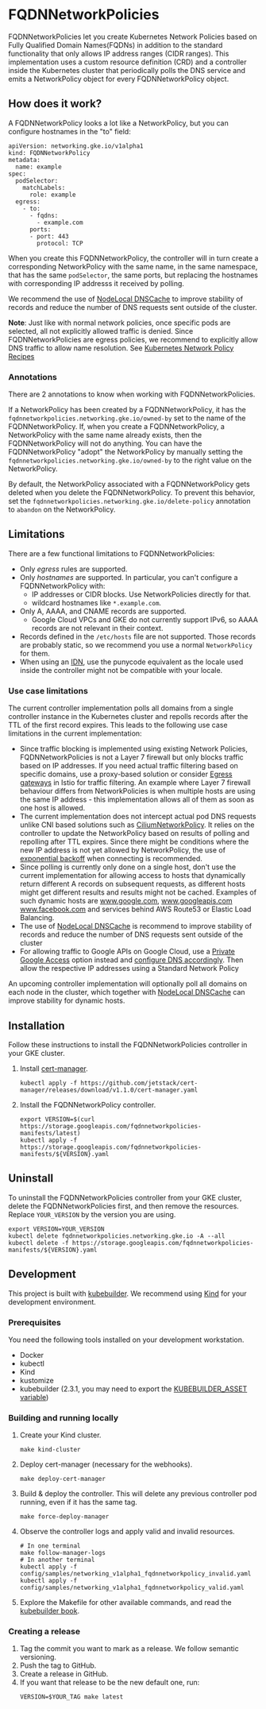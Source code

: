 # FQDNNetworkPolicies

FQDNNetworkPolicies let you create Kubernetes Network Policies based on Fully
Qualified Domain Names(FQDNs) in addition to the standard functionality that
only allows IP address ranges (CIDR ranges). This implementation uses a custom
resource definition (CRD) and a controller inside the Kubernetes cluster that
periodically polls the DNS service and emits a NetworkPolicy object for every FQDNNetworkPolicy
object. 

## How does it work?

A FQDNNetworkPolicy looks a lot like a NetworkPolicy, but you can configure hostnames
in the "to" field:

```
apiVersion: networking.gke.io/v1alpha1
kind: FQDNNetworkPolicy
metadata:
  name: example
spec:
  podSelector:
    matchLabels:
      role: example
  egress:
    - to:
      - fqdns:
        - example.com
      ports:
      - port: 443
        protocol: TCP
```

When you create this FQDNNetworkPolicy, the controller will in turn create a corresponding NetworkPolicy with
the same name, in the same namespace, that has the same `podSelector`, the same ports, but replacing
the hostnames with corresponding IP addresss it received by polling.

We recommend the use of [NodeLocal DNSCache](https://kubernetes.io/docs/tasks/administer-cluster/nodelocaldns/) to improve stability of records and reduce the number of DNS requests sent outside of the cluster.

**Note**: Just like with normal network policies, once specific pods are selected,
   all not explicitly allowed traffic is denied. Since FQDNNetworkPolicies are
   egress policies, we recommend to explicitly allow DNS traffic to allow name
   resolution. See
   [Kubernetes Network Policy Recipes](https://github.com/ahmetb/kubernetes-network-policy-recipes/blob/master/11-deny-egress-traffic-from-an-application.md#allowing-dns-traffic)

### Annotations

There are 2 annotations to know when working with FQDNNetworkPolicies.

If a NetworkPolicy has been created by a FQDNNetworkPolicy, it has the `fqdnnetworkpolicies.networking.gke.io/owned-by`
set to the name of the FQDNNetworkPolicy. If, when you create a FQDNNetworkPolicy, a NetworkPolicy with the same name
already exists, then the FQDNNetworkPolicy will not do anything. You can have the FQDNNetworkPolicy "adopt" the
NetworkPolicy by manually setting the `fqdnnetworkpolicies.networking.gke.io/owned-by` to the right value on the
NetworkPolicy.

By default, the NetworkPolicy associated with a FQDNNetworkPolicy gets deleted when you delete the FQDNNetworkPolicy.
To prevent this behavior, set the `fqdnnetworkpolicies.networking.gke.io/delete-policy` annotation to `abandon` on the
NetworkPolicy.

## Limitations

There are a few functional limitations to FQDNNetworkPolicies:

* Only *egress* rules are supported.
* Only *hostnames* are supported. In particular, you can't configure a FQDNNetworkPolicy with:
  * IP addresses or CIDR blocks. Use NetworkPolicies directly for that.
  * wildcard hostnames like `*.example.com`.
* Only A, AAAA, and CNAME records are supported.
  * Google Cloud VPCs and GKE do not currently support IPv6, so AAAA records are not relevant in their context.
* Records defined in the `/etc/hosts` file are not supported. Those records are probably static, so we recommend you use
  a normal `NetworkPolicy` for them.
* When using an [IDN](https://en.wikipedia.org/wiki/Internationalized_domain_name),
  use the punycode equivalent as the locale used inside the controller might not
  be compatible with your locale.

### Use case limitations

The current controller implementation polls all domains from a single controller
instance in the Kubernetes cluster and repolls records after the TTL of the
first record expires. This leads to the following use case limitations in the
current implementation:

-  Since traffic blocking is implemented using existing Network Policies,
   FQDNNetworkPolicies is not a Layer 7 firewall but only blocks traffic based
   on IP addresses. If you need actual traffic filtering based on specific
   domains, use a proxy-based solution or consider
   [Egress gateways](https://istio.io/latest/docs/tasks/traffic-management/egress/egress-gateway/)
   in Istio for traffic filtering. An example where Layer 7 firewall behaviour
   differs from NetworkPolicies is when multiple hosts are using the same IP
   address - this implementation allows all of them as soon as one host is allowed.
-  The current implementation does not intercept actual pod DNS requests
   unlike CNI based solutions such as
   [CiliumNetworkPolicy](https://docs.cilium.io/en/v1.9/concepts/kubernetes/policy/#ciliumnetworkpolicy).
   It relies on the controller to update the NetworkPolicy based on results of
   polling and repolling after TTL expires. Since there might be conditions where the new IP address is not yet allowed by NetworkPolicy, the use of  [exponential backoff](https://en.wikipedia.org/wiki/Exponential_backoff) when connecting is recommended.
-  Since polling is currently only done on a single host, don't use the
   current implementation for allowing access to hosts that dynamically return
   different A records on subsequent requests, as different hosts might get
   different results and results might not be cached. Examples of such dynamic
   hosts are www.google.com, www.googleapis.com www.facebook.com and services
   behind AWS Route53 or Elastic Load Balancing. 
-  The use of
   [NodeLocal DNSCache](https://kubernetes.io/docs/tasks/administer-cluster/nodelocaldns/)
   is recommend to improve stability of records and reduce the number of DNS
   requests sent outside of the cluster 
-  For allowing traffic to Google APIs on Google Cloud, use a
   [Private Google Access](https://cloud.google.com/vpc/docs/configure-private-google-access)
   option instead and
   [configure DNS accordingly](https://cloud.google.com/vpc/docs/configure-private-google-access#config-domain).
   Then allow the respective IP addresses using a Standard Network Policy

An upcoming controller implementation will optionally poll all domains on each
node in the cluster, which together with
[NodeLocal DNSCache](https://kubernetes.io/docs/tasks/administer-cluster/nodelocaldns/)
can improve stability for dynamic hosts.

## Installation

Follow these instructions to install the FQDNNetworkPolicies controller in your GKE cluster.

1. Install [cert-manager](https://cert-manager.io/docs/installation/kubernetes/).

   ```
   kubectl apply -f https://github.com/jetstack/cert-manager/releases/download/v1.1.0/cert-manager.yaml
   ```

1. Install the FQDNNetworkPolicy controller.

   ```
   export VERSION=$(curl https://storage.googleapis.com/fqdnnetworkpolicies-manifests/latest)
   kubectl apply -f https://storage.googleapis.com/fqdnnetworkpolicies-manifests/${VERSION}.yaml
   ```

## Uninstall

To uninstall the FQDNNetworkPolicies controller from your GKE cluster, delete the FQDNNetworkPolicies first,
and then remove the resources.
Replace `YOUR_VERSION` by the version you are using.

```
export VERSION=YOUR_VERSION
kubectl delete fqdnnetworkpolicies.networking.gke.io -A --all
kubectl delete -f https://storage.googleapis.com/fqdnnetworkpolicies-manifests/${VERSION}.yaml
```

## Development

This project is built with [kubebuilder](https://book.kubebuilder.io/introduction.html).
We recommend using [Kind](https://kind.sigs.k8s.io/docs/user/quick-start/) for your development environment.

### Prerequisites
You need the following tools installed on your development workstation.
* Docker
* kubectl
* Kind
* kustomize
* kubebuilder (2.3.1, you may need to export the [KUBEBUILDER_ASSET variable](https://book.kubebuilder.io/quick-start.html))

### Building and running locally

1. Create your Kind cluster.

    ```
    make kind-cluster
    ```

1. Deploy cert-manager (necessary for the webhooks).

   ```
   make deploy-cert-manager
   ```

1. Build & deploy the controller. This will delete any previous controller pod running, even if it has the same tag.

   ```
   make force-deploy-manager
   ```

1. Observe the controller logs and apply valid and invalid resources.

   ```
   # In one terminal
   make follow-manager-logs
   # In another terminal
   kubectl apply -f config/samples/networking_v1alpha1_fqdnnetworkpolicy_invalid.yaml
   kubectl apply -f config/samples/networking_v1alpha1_fqdnnetworkpolicy_valid.yaml
   ```

1. Explore the Makefile for other available commands, and read the [kubebuilder book](https://book.kubebuilder.io/introduction.html).

### Creating a release

1. Tag the commit you want to mark as a release. We follow semantic versioning.
1. Push the tag to GitHub.
1. Create a release in GitHub.
1. If you want that release to be the new default one, run:
   ```
   VERSION=$YOUR_TAG make latest
   ```
